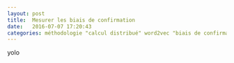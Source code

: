 ```yaml
---
layout: post
title:  Mesurer les biais de confirmation
date:   2016-07-07 17:20:43
categories: méthodologie "calcul distribué" word2vec "biais de confirmation"
---
```


yolo
